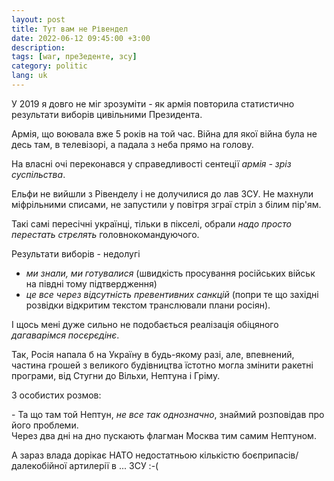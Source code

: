 ```yaml
---
layout: post
title: Тут вам не Рівендел
date: 2022-06-12 09:45:00 +3:00
description: 
tags: [war, преЗеденте, зсу]
category: politic
lang: uk
---
```


У 2019 я довго не міг зрозуміти - як армія повторила статистично результати виборів цивільними Президента.

Армія, що воювала вже 5 років на той час.
Війна для якої війна була не десь там, в телевізорі, а падала з неба прямо на голову.

На власні очі переконався у справедливості сентеції _армія - зріз суспільства_.  

Ельфи не вийшли з Рівенделу і не долучилися до лав ЗСУ.
Не махнули міфрільними списами, не запустили у повітря зграї стріл з білим пір'ям.

Такі самі пересічні українці, тільки в пікселі, обрали _надо просто перестать стрєлять_ головнокомандуючого.

Результати виборів - недолугі 
* _ми знали, ми готувалися_ (швидкість просування російських військ на півдні тому підтвердження)
* _це все через відсутність превентивних санкцій_ (попри те що західні розвідки відкритим текстом транслювали плани росіян).

І щось мені дуже сильно не подобається реалізація обіцяного _дагаварімся посєрєдінє_.

Так, Росія напала б на Україну в будь-якому разі, але, впевнений, частина грошей з великого будівництва їстотно могла змінити ракетні програми, від Стугни до Вільхи, Нептуна і Гріму.

З особистих розмов:

\- Та що там той Нептун, _не все так однозначно_, знаймий розповідав про його проблеми.
<br> Через два дні на дно пускають флагман Москва тим самим Нептуном.

А зараз влада дорікає НАТО недостатньою кількістю боєприпасів/далекобійної артилерії в ... ЗСУ :-(

